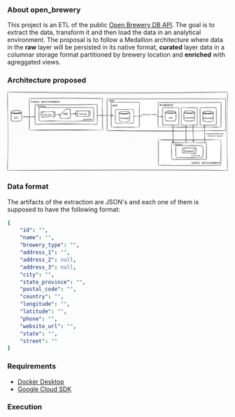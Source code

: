 ### About open_brewery
This project is an ETL of the public [Open Brewery DB API](https://www.openbrewerydb.org/documentation).
The goal is to extract the data, transform it and then load the data in an analytical environment. The proposal is to follow a Medallion architecture where data in the **raw** layer will be persisted in its native format, **curated** layer data in a columnar storage format partitioned by brewery location and **enriched** with agreggated views.

### Architecture proposed

![Label](/architecture.drawio.png)

### Data format
The artifacts of the extraction are JSON's and each one of them is supposed to have the following format:
````yaml
{
    "id": "",
    "name": "",
    "brewery_type": "",
    "address_1": "",
    "address_2": null,
    "address_3": null,
    "city": "",
    "state_province": "",
    "postal_code": "",
    "country": "",
    "longitude": "",
    "latitude": "",
    "phone": "",
    "website_url": "",
    "state": "",
    "street": ""
}
````

### Requirements
- [Docker Desktop](https://www.docker.com/products/docker-desktop/)
- [Google Cloud SDK](https://cloud.google.com/sdk/docs/install)

### Execution
